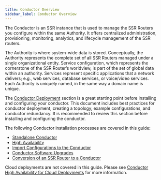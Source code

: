 ```yaml
---
title: Conductor Overview
sidebar_label: Conductor Overview
---
```

The Conductor is an SSR instance that is used to manage the SSR Routers you configure within the same Authority. It offers centralized administration, provisioning, monitoring, analytics, and lifecycle management of the SSR routers. 

The Authority is where system-wide data is stored. Conceptually, the Authority represents the complete set of all SSR Routers managed under a single organizational entity. Service configuration, which represents the cornerstone of the SSR Router’s worldview, is part of the set of global data within an authority. Services represent specific applications that a network delivers; e.g., web services, database services, or voice/video services. Each Authority is uniquely named, in the same way a domain name is unique.

The [Conductor Deployment](bcp_conductor_deployment.md) section is a great starting point before installing and configuring your conductor. This document includes best practices for conductor deployment, creating a topology, example configurations, and conductor redundancy. It is recommended to review this section before installing and configuring the conductor.

The following Conductor installation processes are covered in this guide:

- [Standalone Conductor](single_conductor_install.mdx)
- [High Availability](ha_conductor_install.mdx)
- [Import Configurations to the Conductor](single_conductor_config.md)
- [Conductor Software Upgrades](conductor_upgrade.md)
- [Conversion of an SSR Router to a Conductor](single_conductor_install#conductor-conversion)

Cloud deployments are not covered in this guide. Please see [Conductor High Availability for Cloud Deployments](intro_initialize_HA_conductor.md) for more information.
